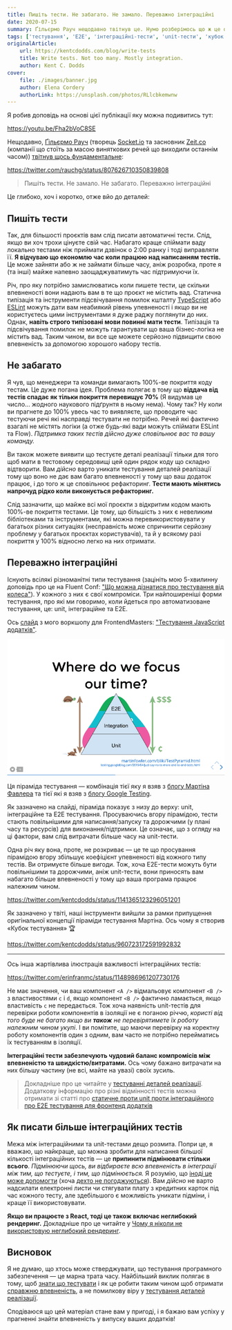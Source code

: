 ```yaml
---
title: Пишіть тести. Не забагато. Не замало. Переважно інтеграційні
date: 2020-07-15
summary: Ґільєрмо Рауч нещодавно твітнув це. Нумо розберімось що ж це означає
tags: ['тестування', 'E2E', 'інтеграційні-тести', 'unit-тести', 'кубок тестування', 'піраміда тестування']
originalArticle:
    url: https://kentcdodds.com/blog/write-tests
    title: Write tests. Not too many. Mostly integration.
    author: Kent C. Dodds
cover:
    file: ./images/banner.jpg
    author: Elena Cordery
    authorLink: https://unsplash.com/photos/RLlcbkemwnw
---
```


Я робив доповідь на основі цієї публікації яку можна подивитись тут:

https://youtu.be/Fha2bVoC8SE

Нещодавно, [Ґільєрмо Рауч](https://twitter.com/rauchg) (творець [Socket.io](https://socket.io/) та засновник [Zeit.co](https://zeit.co/) (компанії що стоїть за масою виняткових речей що виходили останнім часом)) [твітнув щось фундаментальне](https://twitter.com/rauchg/status/807626710350839808):

https://twitter.com/rauchg/status/807626710350839808

> Пишіть тести. Не замало. Не забагато. Переважно інтеграційні

Це глибоко, хоч і коротко, отже вйо до деталей:

## Пишіть тести

Так, для більшості проєктів вам слід писати автоматичні тести. Слід, якщо ви хоч трохи цінуєте свій час. Набагато краще спіймати ваду локально тестами ніж приймати дзвінок о 2:00 ранку і тоді виправляти її. **Я відчуваю що економлю час коли працюю над написанням тестів.** Це може зайняти або ж не займати більше часу, аніж розробка, проте я (та інші) майже напевно заощаджуватимуть час підтримуючи їх.

Річ, про яку потрібно замислюватись коли пишете тести, це скільки впевненості вони надають вам в те що проєкт не містить вад. Статична типізація та інструменти підсвічування помилок кшталту [TypeScript](https://www.typescriptlang.org/) або [ESLint](https://eslint.org/) можуть дати вам неабиякий рівень упевненості і якщо ви не користуєтесь цими інструментами я дуже раджу поглянути до них. Однак, **навіть строго типізовані мови повинні мати тести**. Типізація та підсвічування помилок не можуть гарантувати що ваша бізнес-логіка не містить вад. Таким чином, ви все ще можете серйозно підвищити свою впевненість за допомогою хорошого набору тестів.

## Не забагато

Я чув, що менеджери та команди вимагають 100%-ве покриття коду тестам. Це дуже погана ідея. Проблема полягає в тому що **віддача від тестів спадає як тільки покриття перевищує 70%** (Я видумав це число... жодного наукового підґрунтя в ньому нема). Чому так? Ну коли ви прагнете до 100% увесь час то виявляєте, що проводите час тестуючи речі які насправді тестувати не потрібно. Речей які фактично взагалі не містять логіки (а отже будь-які вади можуть спіймати ESLint та Flow). *Підтримка таких тестів дійсно дуже сповільнює вас та вашу команду.*

Ви також можете виявити що тестуєте деталі реалізації тільки для того щоб мати в тестовому середовищі цей один рядок коду що складно відтворити. Вам *дійсно* варто уникати тестування деталей реалізації тому що воно не дає вам багато впевненості у тому що ваш додаток працює, і до того ж це сповільнює рефакторинг. **Тести мають мінятись напрочуд рідко коли виконується рефакторинг.**

Слід зазначити, що майже всі мої проєкти з відкритим кодом мають 100%-ве покриття тестами. Це тому, що більшість з них є невеликим бібліотеками та інструментами, які можна перевикористовувати у багатьох різних ситуаціях (несправність може спричинити серйозну проблему у багатьох проєктах користувачів), та й у всякому разі покриття у 100% відносно легко на них отримати.

## Переважно інтеграційні

Існують всілякі різноманітні типи тестування (зацініть мою 5-хвилинну доповідь про це на Fluent Conf: ["Що можна дізнатися про тестування від колеса"](https://youtu.be/Da9wfQ0frGA)). У кожного з них є свої компроміси. Три найпоширеніші форми тестування, про які ми говоримо, коли йдеться про автоматизоване тестування, це: unit, інтеграційне та E2E.

Ось [слайд](http://slides.com/kentcdodds/testing-workshop#/4/8) з мого воркшопу для FrontendMasters: ["Тестування JavaScript додатків"](https://frontendmasters.com/courses/testing-javascript).

![Піраміда тестування](images/2.png)

Ця піраміда тестування — комбінація тієї яку я взяв з [блогу Мартіна Фавлера](https://martinfowler.com/bliki/TestPyramid.html) та тієї які я взяв з [блогу Google Testing](https://testing.googleblog.com/2015/04/just-say-no-to-more-end-to-end-tests.html).

Як зазначено на слайді, піраміда показує з низу до верху: unit, інтеграційне та E2E тестування. Просуваючись вгору пірамідою, тести стають повільнішими для написання/запуску та дорожчими (у плані часу та ресурсів) для виконання/підтримки. Це означає, що з огляду на ці фактори, вам слід витрачати більше часу на unit-тести.

Одна річ яку вона, проте, не розкриває — це те що просування пірамідою вгору збільшує коефіцієнт упевненості від кожного типу тестів. 
Ви отримуєте більше вигоди. Тож, хоча E2E-тести можуть бути повільнішими та дорожчими, аніж unit-тести, вони приносять вам набагато більше впевненості у тому що ваша програма працює належним чином.

https://twitter.com/kentcdodds/status/1141365123296051201

Як зазначено у твіті, наші інструменти вийшли за рамки припущення оригінальної концепції піраміди тестування Мартіна. Ось чому я створив «Кубок тестування» 🏆

https://twitter.com/kentcdodds/status/960723172591992832

--- 

Ось інша жартівлива ілюстрація важливості інтеграційних тестів:

https://twitter.com/erinfranmc/status/1148986961207730176

Не має значення, чи ваш компонент `<A />` відмальовує компонент `<B />` з властивостями `c` і `d`, якщо компонент `<B />` фактично ламається, якщо властивість `c` не передається. Тож хоча наявність unit-тестів для перевірки роботи компонентів в ізоляції не є поганою річчю, *користі від того буде не багато якщо ви **також** не перевірятимете їх роботу належним чином укупі*. І ви помітите, що маючи перевірку на коректну роботу компонентів один з одним, вам часто не потрібно перейматись їх тестуванням в ізоляції.

**Інтеграційні тести забезпечують чудовий баланс компромісів між впевненістю та швидкістю/витратами.** Ось чому бажано витрачати на них більшу частину (не всі, майте на увазі) своїх зусиль.

> Докладніше про це читайте у [тестуванні деталей реалізації](https://kentcdodds.com/blog/testing-implementation-details). Додаткову інформацію про різні відмінності тестів можна отримати зі статті про [статичне проти unit проти інтеграційного про E2E тестування для фронтенд додатків](https://kentcdodds.com/blog/unit-vs-integration-vs-e2e-tests)

## Як писати більше інтеграційних тестів

Межа між інтеграційними та unit-тестами дещо розмита. Попри це, я вважаю, що найкраще, що можна зробити для написання більшої кількості інтеграційних тестів — це **припинити підмінювати стільки всього**. *Підмінюючи щось, ви відбираєте всю впевненість в інтеграції між тим, що тестуєте, і тим, що підмінюється.* Я розумію, що [іноді це може допомогти](https://kentcdodds.com/blog/the-merits-of-mocking) (хоча [дехто не погоджуються](https://youtu.be/EaxDl5NPuCA)). Вам *дійсно* не варто надсилати електронні листи чи стягувати плату з кредитних карток під час кожного тесту, але здебільшого є можливість уникати підміни, і краще її використовувати.

**Якщо ви працюєте з React, тоді це також включає неглибокий рендеринг.** Докладніше про це читайте у [Чому я ніколи не використовую неглибокий рендеринг](https://kentcdodds.com/blog/why-i-never-use-shallow-rendering). 

## Висновок

Я не думаю, що хтось може стверджувати, що тестування програмного забезпечення — це марна трата часу. Найбільший виклик полягає в тому, щоб [знати що тестувати](https://kentcdodds.com/blog/how-to-know-what-to-test) і як це робити таким чином щоб отримати [справжню впевненість](https://kentcdodds.com/blog/confidently-shipping-code), а не помилкову віру у [тестування деталей реалізації](https://kentcdodds.com/blog/testing-implementation-details).

Сподіваюся що цей матеріал стане вам у пригоді, і я бажаю вам успіху у прагненні знайти впевненість у випуску ваших додатків!
